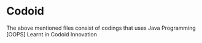 # Codoid
The above mentioned files consist of codings that uses Java Programming [OOPS] Learnt in Codoid Innovation 
